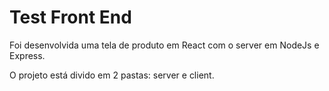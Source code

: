 # Test Front End

Foi desenvolvida uma tela de produto em React com o server em NodeJs e Express.

O projeto está divido em 2 pastas: server e client.